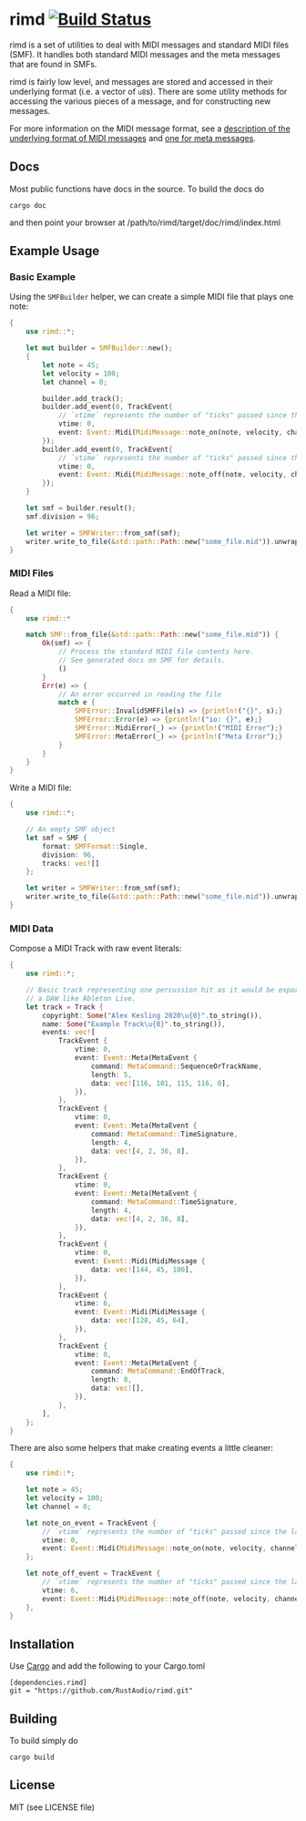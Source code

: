 # rimd [![Build Status](https://travis-ci.org/nicklan/rimd.svg?branch=master)](https://travis-ci.org/nicklan/rimd)

rimd is a set of utilities to deal with MIDI messages and standard
MIDI files (SMF).  It handles both standard MIDI messages and the meta
messages that are found in SMFs.

rimd is fairly low level, and  messages are stored and accessed in
their underlying format (i.e. a vector of `u8`s).  There are some
utility methods for accessing the various pieces of a message, and
for constructing new messages.

For more information on the MIDI message format, see a [description of the
underlying format of MIDI messages](
http://www.midi.org/techspecs/midimessages.php) and [one for meta messages](
https://web.archive.org/web/20150217154504/http://cs.fit.edu/~ryan/cse4051/projects/midi/midi.html#meta_event).

## Docs

Most public functions have docs in the source.  To build the docs do

    cargo doc

and then point your browser at /path/to/rimd/target/doc/rimd/index.html

## Example Usage

### Basic Example

Using the `SMFBuilder` helper, we can create a simple MIDI file that plays one
note:
```rust
{
    use rimd::*;

    let mut builder = SMFBuilder::new();
    {
        let note = 45;
        let velocity = 100;
        let channel = 0;

        builder.add_track();
        builder.add_event(0, TrackEvent{
            // `vtime` represents the number of "ticks" passed since the last event
            vtime: 0,
            event: Event::Midi(MidiMessage::note_on(note, velocity, channel))
        });
        builder.add_event(0, TrackEvent{
            // `vtime` represents the number of "ticks" passed since the last event
            vtime: 0,
            event: Event::Midi(MidiMessage::note_off(note, velocity, channel))
        });
    }

    let smf = builder.result();
    smf.division = 96;

    let writer = SMFWriter::from_smf(smf);
    writer.write_to_file(&std::path::Path::new("some_file.mid")).unwrap();
}
```


### MIDI Files

Read a MIDI file:
```rust
{
    use rimd::*

    match SMF::from_file(&std::path::Path::new("some_file.mid")) {
        Ok(smf) => {
            // Process the standard MIDI file contents here.
            // See generated docs on SMF for details.
            ()
        }
        Err(e) => {
            // An error occurred in reading the file
            match e {
                SMFError::InvalidSMFFile(s) => {println!("{}", s);}
                SMFError::Error(e) => {println!("io: {}", e);}
                SMFError::MidiError(_) => {println!("MIDI Error");}
                SMFError::MetaError(_) => {println!("Meta Error");}
            }
        }
    }
}
```

Write a MIDI file:
```rust
{
    use rimd::*;

    // An empty SMF object
    let smf = SMF {
        format: SMFFormat::Single,
        division: 96,
        tracks: vec![]
    };

    let writer = SMFWriter::from_smf(smf);
    writer.write_to_file(&std::path::Path::new("some_file.mid")).unwrap();
}
```

### MIDI Data

Compose a MIDI Track with raw event literals:
```rust
{
    use rimd::*;

    // Basic track representing one percussion hit as it would be exported from
    // a DAW like Ableton Live.
    let track = Track {
        copyright: Some("Alex Kesling 2020\u{0}".to_string()),
        name: Some("Example Track\u{0}".to_string()),
        events: vec![
            TrackEvent {
                vtime: 0,
                event: Event::Meta(MetaEvent {
                    command: MetaCommand::SequenceOrTrackName,
                    length: 5,
                    data: vec![116, 101, 115, 116, 0],
                }),
            },
            TrackEvent {
                vtime: 0,
                event: Event::Meta(MetaEvent {
                    command: MetaCommand::TimeSignature,
                    length: 4,
                    data: vec![4, 2, 36, 8],
                }),
            },
            TrackEvent {
                vtime: 0,
                event: Event::Meta(MetaEvent {
                    command: MetaCommand::TimeSignature,
                    length: 4,
                    data: vec![4, 2, 36, 8],
                }),
            },
            TrackEvent {
                vtime: 0,
                event: Event::Midi(MidiMessage {
                    data: vec![144, 45, 100],
                }),
            },
            TrackEvent {
                vtime: 6,
                event: Event::Midi(MidiMessage {
                    data: vec![128, 45, 64],
                }),
            },
            TrackEvent {
                vtime: 0,
                event: Event::Meta(MetaEvent {
                    command: MetaCommand::EndOfTrack,
                    length: 0,
                    data: vec![],
                }),
            },
        ],
    };
}
```

There are also some helpers that make creating events a little cleaner:
```rust
{
    use rimd::*;

    let note = 45;
    let velocity = 100;
    let channel = 0;

    let note_on_event = TrackEvent {
        // `vtime` represents the number of "ticks" passed since the last event
        vtime: 0,
        event: Event::Midi(MidiMessage::note_on(note, velocity, channel)),
    };

    let note_off_event = TrackEvent {
        // `vtime` represents the number of "ticks" passed since the last event
        vtime: 6,
        event: Event::Midi(MidiMessage::note_off(note, velocity, channel)),
    },
}
```

## Installation

Use [Cargo](http://doc.crates.io/) and add the following to your Cargo.toml

```
[dependencies.rimd]
git = "https://github.com/RustAudio/rimd.git"
```

## Building

To build simply do

    cargo build

## License

MIT (see LICENSE file)
